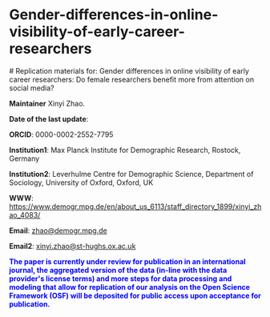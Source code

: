 # Gender-differences-in-online-visibility-of-early-career-researchers
﻿# Replication materials for: Gender differences in online visibility of early career researchers: Do female researchers benefit more from attention on social media? 
 
**Maintainer** Xinyi Zhao.

**Date of the last update**: 

**ORCID**: 0000-0002-2552-7795

**Institution1**: Max Planck Institute for Demographic Research, Rostock, Germany

**Institution2**: Leverhulme Centre for Demographic Science, Department of Sociology, University of Oxford, Oxford, UK

**WWW**: https://www.demogr.mpg.de/en/about_us_6113/staff_directory_1899/xinyi_zhao_4083/

**Email**: zhao@demogr.mpg.de

**Email2**: xinyi.zhao@st-hughs.ox.ac.uk

<span style="color:blue"> **The paper is currently under review for publication in an international journal, the aggregated version of the data (in-line with the data provider's license terms) and more steps for data processing and modeling that allow for replication of our analysis on the Open Science Framework (OSF) will be deposited for public access upon acceptance for publication.** </span>
﻿
